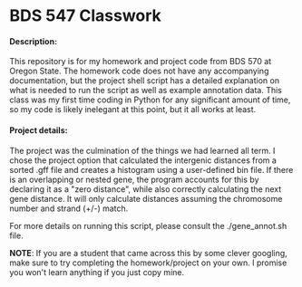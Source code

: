 # BDS 547 Classwork

#### Description:

This repository is for my homework and project code from BDS 570 at Oregon State. The homework code does not have any accompanying documentation, but the project shell script has a detailed explanation on what is needed to run the script as well as example annotation data. This class was my first time coding in Python for any significant amount of time, so my code is likely inelegant at this point, but it all works at least.

#### Project details:

The project was the culmination of the things we had learned all term. I chose the project option that calculated the intergenic distances from a sorted .gff file and creates a histogram using a user-defined bin file. If there is an overlapping or nested gene, the program accounts for this by declaring it as a "zero distance", while also correctly calculating the next gene distance. It will only calculate distances assuming the chromosome number and strand (+/-) match.

For more details on running this script, please consult the ./gene_annot.sh file.

**NOTE**: If you are a student that came across this by some clever googling, make sure to try completing the homework/project on your own. I promise you won't learn anything if you just copy mine.
